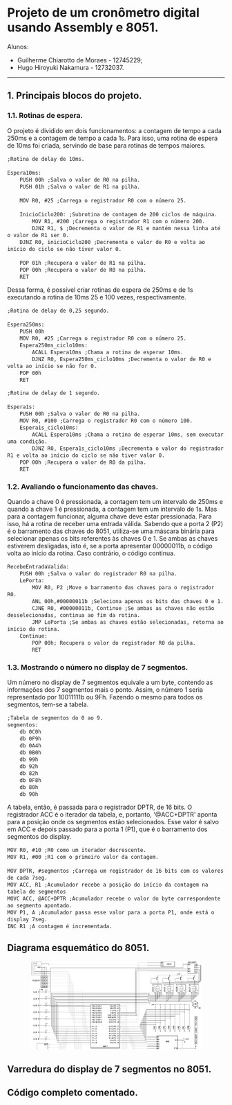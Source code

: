 # Projeto de um cronômetro digital usando Assembly e 8051.

Alunos:
* Guilherme Chiarotto de Moraes - 12745229;
* Hugo Hiroyuki Nakamura - 12732037.
---

## 1. Principais blocos do projeto.

### 1.1. Rotinas de espera.

O projeto é dividido em dois funcionamentos: a contagem de tempo a cada 250ms e a contagem de tempo a cada 1s. Para isso, uma rotina de espera de 10ms foi criada, servindo de base para rotinas de tempos maiores.

```
;Rotina de delay de 10ms.

Espera10ms:
	PUSH 00h ;Salva o valor de R0 na pilha.
	PUSH 01h ;Salva o valor de R1 na pilha.

	MOV R0, #25 ;Carrega o registrador R0 com o número 25.

	InicioCiclo200: ;Subrotina de contagem de 200 ciclos de máquina.
		MOV R1, #200 ;Carrega o registrador R1 com o número 200.
		DJNZ R1, $ ;Decrementa o valor de R1 e mantém nessa linha até o valor de R1 ser 0.
	DJNZ R0, inicioCiclo200 ;Decrementa o valor de R0 e volta ao início do ciclo se não tiver valor 0.

	POP 01h ;Recupera o valor de R1 na pilha.
	POP 00h ;Recupera o valor de R0 na pilha.
	RET

```

Dessa forma, é possível criar rotinas de espera de 250ms e de 1s executando a rotina de 10ms 25 e 100 vezes, respectivamente.

```
;Rotina de delay de 0,25 segundo.

Espera250ms:
	PUSH 00h
	MOV R0, #25 ;Carrega o registrador R0 com o número 25.
	Espera250ms_ciclo10ms:
		ACALL Espera10ms ;Chama a rotina de esperar 10ms.
		DJNZ R0, Espera250ms_ciclo10ms ;Decrementa o valor de R0 e volta ao início se não for 0.
	POP 00h
	RET
```

```
;Rotina de delay de 1 segundo.

Espera1s:
	PUSH 00h ;Salva o valor de R0 na pilha.
	MOV R0, #100 ;Carrega o registrador R0 com o número 100.
	Espera1s_ciclo10ms:
		ACALL Espera10ms ;Chama a rotina de esperar 10ms, sem executar uma condição.
		DJNZ R0, Espera1s_ciclo10ms ;Decrementa o valor do registrador R1 e volta ao início do ciclo se não tiver valor 0.
	POP 00h ;Recupera o valor de R0 da pilha.
	RET
```

### 1.2. Avaliando o funcionamento das chaves.

Quando a chave 0 é pressionada, a contagem tem um intervalo de 250ms e quando a chave 1 é pressionada, a contagem tem um intervalo de 1s. Mas para a contagem funcionar, alguma chave deve estar pressionada. Para isso, há a rotina de receber uma entrada válida. Sabendo que a porta 2 (P2) é o barramento das chaves do 8051, utiliza-se uma máscara binária para selecionar apenas os bits referentes às chaves 0 e 1. Se ambas as chaves estiverem desligadas, isto é, se a porta apresentar 00000011b, o código volta ao início da rotina. Caso contrário, o código continua.

```
RecebeEntradaValida:
	PUSH 00h ;Salva o valor do registrador R0 na pilha.
	LePorta:
		MOV R0, P2 ;Move o barramento das chaves para o registrador R0.
		ANL 00h,#00000011b ;Seleciona apenas os bits das chaves 0 e 1.
		CJNE R0, #00000011b, Continue ;Se ambas as chaves não estão desselecionadas, continua ao fim da rotina.
		JMP LePorta ;Se ambas as chaves estão selecionadas, retorna ao início da rotina.
	Continue:
		POP 00h; Recupera o valor do registrador R0 da pilha.
		RET
```

### 1.3. Mostrando o número no display de 7 segmentos.

Um número no display de 7 segmentos equivale a um byte, contendo as informações dos 7 segmentos mais o ponto. Assim, o número 1 seria representado por 10011111b ou 9Fh. Fazendo o mesmo para todos os segmentos, tem-se a tabela.

```
;Tabela de segmentos do 0 ao 9.
segmentos:
	db 0C0h
	db 0F9h
	db 0A4h
	db 0B0h
	db 99h
	db 92h
	db 82h
	db 0F8h
	db 80h
	db 90h
``` 

A tabela, então, é passada para o registrador DPTR, de 16 bits. O registrador ACC é o iterador da tabela, e, portanto, '@ACC+DPTR' aponta para a posição onde os segmentos estão selecionados. Esse valor é salvo em ACC e depois passado para a porta 1 (P1), que é o barramento dos segmentos do display.

```
MOV R0, #10 ;R0 como um iterador decrescente.
MOV R1, #00 ;R1 com o primeiro valor da contagem.

MOV DPTR, #segmentos ;Carrega um registrador de 16 bits com os valores de cada 7seg.
MOV ACC, R1 ;Acumulador recebe a posição do início da contagem na tabela de segmentos
MOVC ACC, @ACC+DPTR ;Acumulador recebe o valor do byte correspondente ao segmento apontado.
MOV P1, A ;Acumulador passa esse valor para a porta P1, onde está o display 7seg.
INC R1 ;A contagem é incrementada.
``` 

## Diagrama esquemático do 8051.

<p align="center">
    <img width = 400 src="Images/Figura - diagrama logico 8051.png">
</p>

## Varredura do display de 7 segmentos no 8051.

## Código completo comentado.
